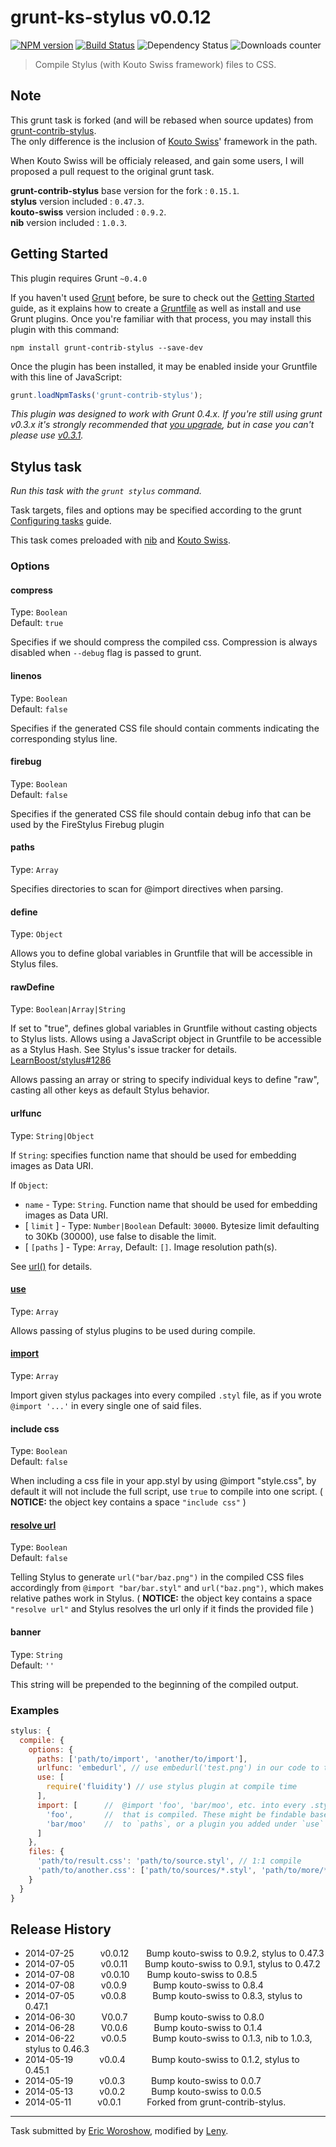 # grunt-ks-stylus v0.0.12 

[![NPM version](http://img.shields.io/npm/v/grunt-ks-stylus.svg)](https://www.npmjs.org/package/grunt-ks-stylus) [![Build Status](http://img.shields.io/travis/leny/grunt-ks-stylus.svg)](https://travis-ci.org/leny/grunt-ks-stylus) ![Dependency Status](https://david-dm.org/leny/grunt-ks-stylus.svg) ![Downloads counter](http://img.shields.io/npm/dm/grunt-ks-stylus.svg)

> Compile Stylus (with Kouto Swiss framework) files to CSS.

## Note

This grunt task is forked (and will be rebased when source updates) from [grunt-contrib-stylus](https://www.npmjs.org/package/grunt-contrib-stylus).  
The only difference is the inclusion of [Kouto Swiss](https://www.npmjs.org/package/kouto-swiss)' framework in the path.

When Kouto Swiss will be officialy released, and gain some users, I will proposed a pull request to the original grunt task.

**grunt-contrib-stylus** base version for the fork : `0.15.1`.  
**stylus** version included : `0.47.3`.  
**kouto-swiss** version included : `0.9.2`.  
**nib** version included : `1.0.3`.

## Getting Started
This plugin requires Grunt `~0.4.0`

If you haven't used [Grunt](http://gruntjs.com/) before, be sure to check out the [Getting Started](http://gruntjs.com/getting-started) guide, as it explains how to create a [Gruntfile](http://gruntjs.com/sample-gruntfile) as well as install and use Grunt plugins. Once you're familiar with that process, you may install this plugin with this command:

```shell
npm install grunt-contrib-stylus --save-dev
```

Once the plugin has been installed, it may be enabled inside your Gruntfile with this line of JavaScript:

```js
grunt.loadNpmTasks('grunt-contrib-stylus');
```

*This plugin was designed to work with Grunt 0.4.x. If you're still using grunt v0.3.x it's strongly recommended that [you upgrade](http://gruntjs.com/upgrading-from-0.3-to-0.4), but in case you can't please use [v0.3.1](https://github.com/gruntjs/grunt-contrib-stylus/tree/grunt-0.3-stable).*

## Stylus task
_Run this task with the `grunt stylus` command._

Task targets, files and options may be specified according to the grunt [Configuring tasks](http://gruntjs.com/configuring-tasks) guide.

This task comes preloaded with [nib](http://visionmedia.github.com/nib/) and [Kouto Swiss](https://www.npmjs.org/package/kouto-swiss).

### Options

#### compress
Type: `Boolean`  
Default: `true`

Specifies if we should compress the compiled css. Compression is always disabled when `--debug` flag is passed to grunt.

#### linenos
Type: `Boolean`  
Default: `false`

Specifies if the generated CSS file should contain comments indicating the corresponding stylus line.

#### firebug
Type: `Boolean`  
Default: `false`

Specifies if the generated CSS file should contain debug info that can be used by the FireStylus Firebug plugin

#### paths
Type: `Array`

Specifies directories to scan for @import directives when parsing.

#### define
Type: `Object`

Allows you to define global variables in Gruntfile that will be accessible in Stylus files.

#### rawDefine
Type: `Boolean|Array|String`

If set to "true", defines global variables in Gruntfile without casting objects to Stylus lists. Allows using a JavaScript object in Gruntfile to be accessible as a Stylus Hash. See Stylus's issue tracker for details. [LearnBoost/stylus#1286](https://github.com/LearnBoost/stylus/issues/1286)

Allows passing an array or string to specify individual keys to define "raw", casting all other keys as default Stylus behavior.

#### urlfunc
Type: `String|Object`

If `String`: specifies function name that should be used for embedding images as Data URI.

If `Object`:
* `name` - Type: `String`. Function name that should be used for embedding images as Data URI.
* [ `limit` ] - Type: `Number|Boolean` Default: `30000`. Bytesize limit defaulting to 30Kb (30000), use false to disable the limit.
* [ `[paths` ] - Type: `Array`, Default: `[]`. Image resolution path(s).

See [url()](http://learnboost.github.io/stylus/docs/functions.url.html) for details.

#### [use](https://github.com/LearnBoost/stylus/blob/master/docs/js.md#usefn)
Type: `Array`

Allows passing of stylus plugins to be used during compile.

#### [import](https://github.com/LearnBoost/stylus/blob/master/docs/js.md#importpath)
Type: `Array`

Import given stylus packages into every compiled `.styl` file, as if you wrote `@import '...'`
in every single one of said files.

#### include css
Type: `Boolean`  
Default: `false`

When including a css file in your app.styl by using @import "style.css", by default it will not include the full script, use `true` to compile into one script.
( **NOTICE:** the object key contains a space `"include css"` )

#### [resolve url](http://learnboost.github.io/stylus/docs/executable.html#resolving-relative-urls-inside-imports)
Type: `Boolean`  
Default: `false`

Telling Stylus to generate `url("bar/baz.png")` in the compiled CSS files accordingly from `@import "bar/bar.styl"` and `url("baz.png")`, which makes relative pathes work in Stylus.
( **NOTICE:** the object key contains a space `"resolve url"` and Stylus resolves the url only if it finds the provided file )

#### banner
Type: `String`  
Default: `''`

This string will be prepended to the beginning of the compiled output.

### Examples

```js
stylus: {
  compile: {
    options: {
      paths: ['path/to/import', 'another/to/import'],
      urlfunc: 'embedurl', // use embedurl('test.png') in our code to trigger Data URI embedding
      use: [
        require('fluidity') // use stylus plugin at compile time
      ],
      import: [      //  @import 'foo', 'bar/moo', etc. into every .styl file
        'foo',       //  that is compiled. These might be findable based on values you gave
        'bar/moo'    //  to `paths`, or a plugin you added under `use`
      ]
    },
    files: {
      'path/to/result.css': 'path/to/source.styl', // 1:1 compile
      'path/to/another.css': ['path/to/sources/*.styl', 'path/to/more/*.styl'] // compile and concat into single file
    }
  }
}
```

## Release History

* 2014-07-25   v0.0.12  Bump kouto-swiss to 0.9.2, stylus to 0.47.3
* 2014-07-05   v0.0.11  Bump kouto-swiss to 0.9.1, stylus to 0.47.2
* 2014-07-08   v0.0.10  Bump kouto-swiss to 0.8.5
* 2014-07-08   v0.0.9   Bump kouto-swiss to 0.8.4
* 2014-07-05   v0.0.8   Bump kouto-swiss to 0.8.3, stylus to 0.47.1
* 2014-06-30   V0.0.7   Bump kouto-swiss to 0.8.0
* 2014-06-28   V0.0.6   Bump kouto-swiss to 0.1.4
* 2014-06-22   v0.0.5   Bump kouto-swiss to 0.1.3, nib to 1.0.3, stylus to 0.46.3
* 2014-05-19   v0.0.4   Bump kouto-swiss to 0.1.2, stylus to 0.45.1
* 2014-05-19   v0.0.3   Bump kouto-swiss to 0.0.7
* 2014-05-13   v0.0.2   Bump kouto-swiss to 0.0.5
* 2014-05-11   v0.0.1   Forked from grunt-contrib-stylus.

* * *

Task submitted by [Eric Woroshow](http://ericw.ca), modified by [Leny](http://leny.me).
